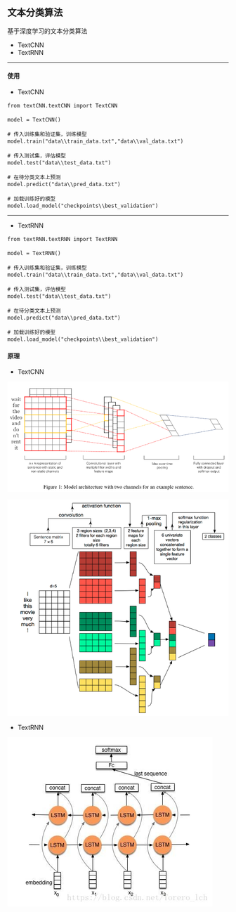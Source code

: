 ## 文本分类算法

基于深度学习的文本分类算法

- TextCNN
- TextRNN
---

#### 使用

- TextCNN
```
from textCNN.textCNN import TextCNN

model = TextCNN()  

# 传入训练集和验证集，训练模型
model.train("data\\train_data.txt","data\\val_data.txt")

# 传入测试集，评估模型
model.test("data\\test_data.txt")

# 在待分类文本上预测
model.predict("data\\pred_data.txt")

# 加载训练好的模型
model.load_model("checkpoints\\best_validation")

```

---
- TextRNN

```
from textRNN.textRNN import TextRNN

model = TextRNN()  

# 传入训练集和验证集，训练模型
model.train("data\\train_data.txt","data\\val_data.txt")

# 传入测试集，评估模型
model.test("data\\test_data.txt")

# 在待分类文本上预测
model.predict("data\\pred_data.txt")

# 加载训练好的模型
model.load_model("checkpoints\\best_validation")

```

#### 原理

- TextCNN

![image](https://github.com/Ivan-lan/text_classification/blob/master/images/textcnn1.png)

![image](https://github.com/Ivan-lan/text_classification/blob/master/images/textcnn2.png)

-  TextRNN

![image](https://github.com/Ivan-lan/text_classification/blob/master/images/textrnn1.jpg)